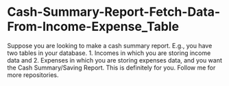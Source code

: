 # Cash-Summary-Report-Fetch-Data-From-Income-Expense_Table
Suppose you are looking to make a cash summary report. E.g., you have two tables in your database. 1. Incomes in which you are storing income data and 2. Expenses in which you are storing expenses data, and you want the Cash Summary/Saving Report. This is definitely for you. Follow me for more repositories. 

